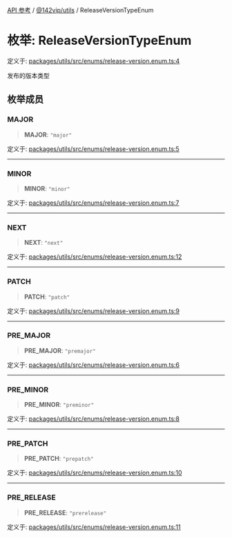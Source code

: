 [API 参考](../../../index.md) / [@142vip/utils](../index.md) / ReleaseVersionTypeEnum

# 枚举: ReleaseVersionTypeEnum

定义于: [packages/utils/src/enums/release-version.enum.ts:4](https://github.com/142vip/core-x/blob/d978b443ed1221c42602080459c0a22aae31b2d5/packages/utils/src/enums/release-version.enum.ts#L4)

发布的版本类型

## 枚举成员

### MAJOR

> **MAJOR**: `"major"`

定义于: [packages/utils/src/enums/release-version.enum.ts:5](https://github.com/142vip/core-x/blob/d978b443ed1221c42602080459c0a22aae31b2d5/packages/utils/src/enums/release-version.enum.ts#L5)

***

### MINOR

> **MINOR**: `"minor"`

定义于: [packages/utils/src/enums/release-version.enum.ts:7](https://github.com/142vip/core-x/blob/d978b443ed1221c42602080459c0a22aae31b2d5/packages/utils/src/enums/release-version.enum.ts#L7)

***

### NEXT

> **NEXT**: `"next"`

定义于: [packages/utils/src/enums/release-version.enum.ts:12](https://github.com/142vip/core-x/blob/d978b443ed1221c42602080459c0a22aae31b2d5/packages/utils/src/enums/release-version.enum.ts#L12)

***

### PATCH

> **PATCH**: `"patch"`

定义于: [packages/utils/src/enums/release-version.enum.ts:9](https://github.com/142vip/core-x/blob/d978b443ed1221c42602080459c0a22aae31b2d5/packages/utils/src/enums/release-version.enum.ts#L9)

***

### PRE\_MAJOR

> **PRE\_MAJOR**: `"premajor"`

定义于: [packages/utils/src/enums/release-version.enum.ts:6](https://github.com/142vip/core-x/blob/d978b443ed1221c42602080459c0a22aae31b2d5/packages/utils/src/enums/release-version.enum.ts#L6)

***

### PRE\_MINOR

> **PRE\_MINOR**: `"preminor"`

定义于: [packages/utils/src/enums/release-version.enum.ts:8](https://github.com/142vip/core-x/blob/d978b443ed1221c42602080459c0a22aae31b2d5/packages/utils/src/enums/release-version.enum.ts#L8)

***

### PRE\_PATCH

> **PRE\_PATCH**: `"prepatch"`

定义于: [packages/utils/src/enums/release-version.enum.ts:10](https://github.com/142vip/core-x/blob/d978b443ed1221c42602080459c0a22aae31b2d5/packages/utils/src/enums/release-version.enum.ts#L10)

***

### PRE\_RELEASE

> **PRE\_RELEASE**: `"prerelease"`

定义于: [packages/utils/src/enums/release-version.enum.ts:11](https://github.com/142vip/core-x/blob/d978b443ed1221c42602080459c0a22aae31b2d5/packages/utils/src/enums/release-version.enum.ts#L11)
